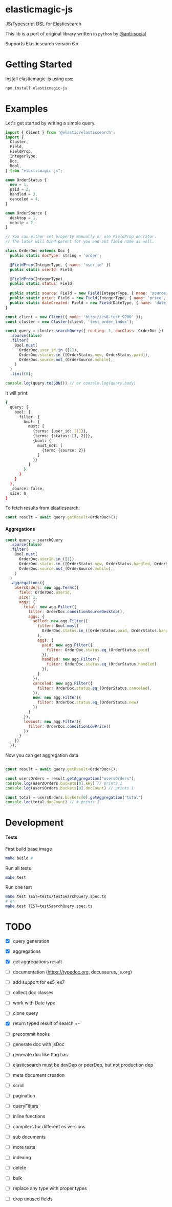 elasticmagic-js
===============

JS/Typescript DSL for Elasticsearch

This lib is a port of original library written in `python` by [@anti-social]( https://github.com/anti-social/elasticmagic )

Supports Elasticsearch version 6.x

# Getting Started

Install elasticmagic-js using [`npm`](https://www.npmjs.com/):

```bash
npm install elasticmagic-js
```

# Examples

Let's get started by writing a simple query.

```javascript
import { Client } from '@elastic/elasticsearch';
import { 
  Cluster,
  Field,
  FieldProp,
  IntegerType,
  Doc,
  Bool,
} from "elasticmagic-js";

enum OrderStatus {
  new = 1,
  paid = 2,
  handled = 3,
  canceled = 4,
}

enum OrderSource {
  desktop = 1,
  mobile = 2,
}

// You can either set property manually or use FieldProp decrator.
// The later will bind parent for you and set field name as well.

class OrderDoc extends Doc {
  public static docType: string = 'order';

  @FieldProp(IntegerType, { name: 'user_id' })
  public static userId: Field;

  @FieldProp(IntegerType)
  public static status: Field;
  
  public static source: Field = new Field(IntegerType, { name: 'source', parent: OrderDoc });
  public static price: Field = new Field(IntegerType, { name: 'price', parent: OrderDoc });
  public static dateCreated: Field = new Field(DateType, { name: 'date_created', parent: OrderDoc });
}

const client = new Client({ node: 'http://es6-test:9200' });
const cluster = new Cluster(client, 'test_order_index');

const query = cluster.searchQuery({ routing: 1, docClass: OrderDoc })
  .source(false)
  .filter(
    Bool.must(
      OrderDoc.user_id.in_([1]),
      OrderDoc.status.in_([OrderStatus.new, OrderStatus.paid]),
      OrderDoc.source.not_(OrderSource.mobile),
    )
  )
  .limit(0);

console.log(query.toJSON()) // or console.log(query.body)
```

It will print:

```bash
{
  query: {
    bool: {
      filter: {
        bool: {
          must: [
            {terms: {user_id: [1]}},
            {terms: {status: [1, 2]}},
            {bool: {
              must_not: [
                {term: {source: 2}}
              ]
            }}
          ]
        }
      }
    }
  },
  _source: false,
  size: 0
}
```

To fetch results from elasticsearch:

```javascript
const result = await query.getResult<OrderDoc>();
```

#### Aggregations

```javascript
const query = searchQuery
  .source(false)
  .filter(
    Bool.must(
      OrderDoc.userId.in_([1]),
      OrderDoc.status.in_([OrderStatus.new, OrderStatus.handled, OrderStatus.paid]),
      OrderDoc.source.not_(OrderSource.mobile),
    )
  )
  .aggregations({
    usersOrders: new agg.Terms({
      field: OrderDoc.userId,
      size: 1,
      aggs: {
        total: new agg.Filter({
          filter: OrderDoc.conditionSourceDesktop(),
          aggs: {
            selled: new agg.Filter({
              filter: Bool.must(
                OrderDoc.status.in_([OrderStatus.paid, OrderStatus.handled]),
              ),
              aggs: {
                paid: new agg.Filter({
                  filter: OrderDoc.status.eq_(OrderStatus.paid)
                }), 
                handled: new agg.Filter({
                  filter: OrderDoc.status.eq_(OrderStatus.handled)
                }),
              }
            }),
            canceled: new agg.Filter({
              filter: OrderDoc.status.eq_(OrderStatus.canceled),
            }),
            new: new agg.Filter({
              filter: OrderDoc.status.eq_(OrderStatus.new)
            })
          }
        }),
        lowcost: new agg.Filter({
          filter: OrderDoc.conditionLowPrice()
        })
      }
    })
  });
```

Now you can get aggregation data

```javascript

const result = await query.getResult<OrderDoc>();

const usersOrders = result.getAggregation("usersOrders");
console.log(usersOrders.buckets[0].key) // prints 1
console.log(usersOrders.buckets[0].docCount) // prints 1

const total = usersOrders.buckets[0].getAggregation("total")
console.log(total.docCount) // # prints 1
```

# Development


#### Tests

First build base image

```bash
make build # 
```

Run all tests

```bash
make test
```

Run one test

```bash
make test TEST=tests/testSearchQuery.spec.ts
# or
make test TEST=testSearchQuery.spec.ts
```

# TODO

- [x] query generation
- [x] aggregations
- [x] get aggregations result
- [ ] documentation (https://typedoc.org, docusaurus, js.org)
- [ ] add support for es5, es7
- [ ] collect doc classes
- [ ] work with Date type
- [ ] clone query
- [x] return typed result of search +-
- [ ] precommit hooks
- [ ] generate doc with jsDoc
- [ ] generate doc like ttag has
- [ ] elasticsearch must be devDep or peerDep, but not production dep
- [ ] meta document creation
- [ ] scroll
- [ ] pagination
- [ ] queryFilters
- [ ] inline functions
- [ ] compilers for different es versions
- [ ] sub documents
- [ ] more tests
- [ ] indexing
- [ ] delete
- [ ] bulk
- [ ] replace any type with proper types
- [ ] drop unused fields

